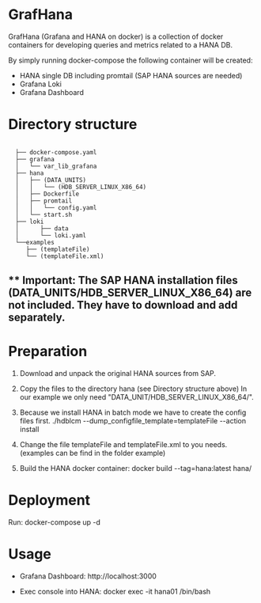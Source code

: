 # GrafHana

GrafHana (Grafana and HANA on docker) is a collection of docker containers for developing queries and metrics related to a HANA DB. 

By simply running docker-compose the following container will be created:

  * HANA single DB including promtail (SAP HANA sources are needed)
  * Grafana Loki
  * Grafana Dashboard

# Directory structure

```

  ├── docker-compose.yaml
  ├── grafana
  │   └── var_lib_grafana
  ├── hana
  │   ├── (DATA_UNITS)
  │   │   └── (HDB_SERVER_LINUX_X86_64)
  │   ├── Dockerfile
  │   ├── promtail
  │   │   └── config.yaml
  │   └── start.sh
  ├── loki
  │      ├── data
  │      └── loki.yaml
  └──examples  
     ├── (templateFile)
     └── (templateFile.xml)

```

** Important: 
The SAP HANA installation files (DATA_UNITS/HDB_SERVER_LINUX_X86_64) are not included.
They have to download and add separately.
---


# Preparation

  1. Download and unpack the original HANA sources from SAP.

  2. Copy the files to the directory hana (see Directory structure above)
     In our example we only need "DATA_UNIT/HDB_SERVER_LINUX_X86_64/".

  3. Because we install HANA in batch mode we have to create the config files first.
     ./hdblcm --dump_configfile_template=templateFile --action install

  4. Change the file templateFile and templateFile.xml to you needs.
     (examples can be find in the folder example) 

  5. Build the HANA docker container:
     docker build --tag=hana:latest hana/


# Deployment

  Run: docker-compose up -d


# Usage

  * Grafana Dashboard: 
    http://localhost:3000

  * Exec console into HANA: 
    docker exec -it hana01 /bin/bash
    





